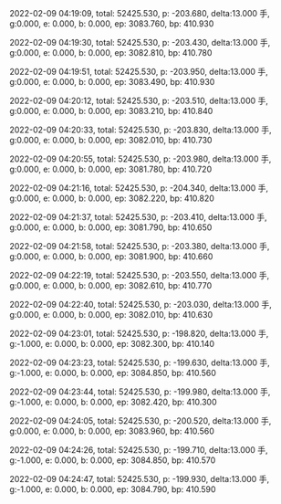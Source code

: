 2022-02-09 04:19:09, total: 52425.530, p: -203.680, delta:13.000 手, g:0.000, e: 0.000, b: 0.000, ep: 3083.760, bp: 410.930

2022-02-09 04:19:30, total: 52425.530, p: -203.430, delta:13.000 手, g:0.000, e: 0.000, b: 0.000, ep: 3082.810, bp: 410.780

2022-02-09 04:19:51, total: 52425.530, p: -203.950, delta:13.000 手, g:0.000, e: 0.000, b: 0.000, ep: 3083.490, bp: 410.930

2022-02-09 04:20:12, total: 52425.530, p: -203.510, delta:13.000 手, g:0.000, e: 0.000, b: 0.000, ep: 3083.210, bp: 410.840

2022-02-09 04:20:33, total: 52425.530, p: -203.830, delta:13.000 手, g:0.000, e: 0.000, b: 0.000, ep: 3082.010, bp: 410.730

2022-02-09 04:20:55, total: 52425.530, p: -203.980, delta:13.000 手, g:0.000, e: 0.000, b: 0.000, ep: 3081.780, bp: 410.720

2022-02-09 04:21:16, total: 52425.530, p: -204.340, delta:13.000 手, g:0.000, e: 0.000, b: 0.000, ep: 3082.220, bp: 410.820

2022-02-09 04:21:37, total: 52425.530, p: -203.410, delta:13.000 手, g:0.000, e: 0.000, b: 0.000, ep: 3081.790, bp: 410.650

2022-02-09 04:21:58, total: 52425.530, p: -203.380, delta:13.000 手, g:0.000, e: 0.000, b: 0.000, ep: 3081.900, bp: 410.660

2022-02-09 04:22:19, total: 52425.530, p: -203.550, delta:13.000 手, g:0.000, e: 0.000, b: 0.000, ep: 3082.610, bp: 410.770

2022-02-09 04:22:40, total: 52425.530, p: -203.030, delta:13.000 手, g:0.000, e: 0.000, b: 0.000, ep: 3082.010, bp: 410.630

2022-02-09 04:23:01, total: 52425.530, p: -198.820, delta:13.000 手, g:-1.000, e: 0.000, b: 0.000, ep: 3082.300, bp: 410.140

2022-02-09 04:23:23, total: 52425.530, p: -199.630, delta:13.000 手, g:-1.000, e: 0.000, b: 0.000, ep: 3084.850, bp: 410.560

2022-02-09 04:23:44, total: 52425.530, p: -199.980, delta:13.000 手, g:-1.000, e: 0.000, b: 0.000, ep: 3082.420, bp: 410.300

2022-02-09 04:24:05, total: 52425.530, p: -200.520, delta:13.000 手, g:0.000, e: 0.000, b: 0.000, ep: 3083.960, bp: 410.560

2022-02-09 04:24:26, total: 52425.530, p: -199.710, delta:13.000 手, g:-1.000, e: 0.000, b: 0.000, ep: 3084.850, bp: 410.570

2022-02-09 04:24:47, total: 52425.530, p: -199.930, delta:13.000 手, g:-1.000, e: 0.000, b: 0.000, ep: 3084.790, bp: 410.590